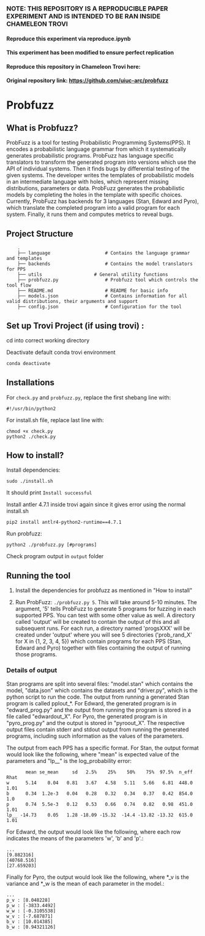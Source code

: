 ### NOTE: THIS REPOSITORY IS A REPRODUCIBLE PAPER EXPERIMENT AND IS INTENDED TO BE RAN INSIDE CHAMELEON TROVI
#### Reproduce this experiment via reproduce.ipynb
#### This experiment has been modified to ensure perfect replication
#### Reproduce this repository in Chameleon Trovi here: 
#### Original repository link: https://github.com/uiuc-arc/probfuzz

Probfuzz
================================================================================

## What is Probfuzz?  

ProbFuzz is a tool for testing Probabilistic Programming Systems(PPS). It encodes a probabilistic language grammar from which it systematically generates probabilistic programs. ProbFuzz has language specific translators to transform the generated program into versions which use the API of individual systems. Then it finds bugs by differential testing of the given systems. The developer writes the templates of probabilistic models in an intermediate language with holes, which represent missing distributions, parameters or data. ProbFuzz generates the probabilistic models by completing the holes in the template with specific choices. Currently, ProbFuzz has backends for 3 languages (Stan, Edward and Pyro), which translate the completed program into a valid program for each system. Finally, it runs them and computes metrics to reveal bugs.

## Project Structure

		.  
		├── language					# Contains the language grammar and templates  
		├── backends					# Contains the model translators for PPS  
		├── utils					# General utility functions  						
		├── probfuzz.py					# Probfuzz tool which controls the tool flow  
		├── README.md					# README for basic info  
		├── models.json					# Contains information for all valid distributions, their arguments and support  
		├── config.json					# Configuration for the tool 


## Set up Trovi Project (if using trovi) :

cd into correct working directory

Deactivate default conda trovi environment
```bash
conda deactivate
```

## Installations

For `check.py` and `probfuzz.py`, replace the first shebang line with:
```
#!/usr/bin/python2
```

For install.sh file, replace last line with:
```
chmod +x check.py
python2 ./check.py
```

## How to install?  

Install dependencies:  
```
sudo ./install.sh
```
It should print ```Install successful```

Install antler 4.7.1 inside trovi again since it gives error using the normal install.sh
```
pip2 install antlr4-python2-runtime==4.7.1
```

Run probfuzz:  
```
python2 ./probfuzz.py [#programs]
```
Check program output in ```output``` folder

##  Running the tool

1. Install the dependencies for probfuzz as mentioned in "How to
install"

2.  Run ProbFuzz: `./probfuzz.py 5`. This will take around 5-10
minutes. The argument, '5' tells ProbFuzz to generate 5 programs for
fuzzing in each supported PPS. You can test with some other value as
well. A directory called 'output' will be created to contain the
output of this and all subsequent runs. For each run, a directory
named 'progsXXX' will be created under 'output' where you will see 5
directories ('prob_rand_X' for X in {1, 2, 3, 4, 5}) which contain
programs for each PPS (Stan, Edward and Pyro) together with files
containing the output of running those programs.

### Details of output

Stan programs are split into several files: "model.stan" which
contains the model, "data.json" which contains the datasets and
"driver.py", which is the python script to run the code. The output
from running a generated Stan program is called pplout_*. For Edward,
the generated program is in "edward_prog.py" and the output from
running the program is stored in a file called "edwardout_X". For
Pyro, the generated program is in "pyro_prog.py" and the output is
stored in "pyroout_X". The respective output files contain stderr and
stdout output from running the generated programs, including such
information as the values of the parameters.

The output from each PPS has a specific format. For Stan, the
output format would look like the following, where "mean" is
expected value of the parameters and "lp__" is the
log_probability error:


```
       mean se_mean     sd   2.5%    25%    50%    75%  97.5%  n_eff   Rhat
w      5.14    0.04   0.81   3.67   4.58   5.11   5.66   6.81  448.0   1.01
b      0.34  1.2e-3   0.04   0.28   0.32   0.34   0.37   0.42  854.0    1.0
p      0.74  5.5e-3   0.12   0.53   0.66   0.74   0.82   0.98  451.0   1.01
lp__ -14.73    0.05   1.28 -18.09 -15.32  -14.4 -13.82 -13.32  615.0   1.01
```

For Edward, the output would look like the following, where each
row indicates the means of the parameters 'w', 'b' and 'p'.:

```
...
[9.882316]  
[40768.516]  
[27.659203]
```

Finally for Pyro, the output would look like the following, where *_v
is the variance and *_w is the mean of each parameter in the model.:

```
...
p_v : [8.048228]  
p_w : [-3833.4492]  
w_w : [-0.3105538]  
w_v : [-7.687871]  
b_v : [10.014385]  
b_w : [0.94321126]  
```
